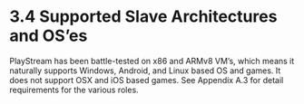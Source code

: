 # 3.4 Supported Slave Architectures and OS’es

PlayStream has been battle-tested on x86 and ARMv8 VM’s, which means it naturally supports Windows, Android, and Linux based OS and games. It does not support OSX and iOS based games. See Appendix A.3 for detail requirements for the various roles.
